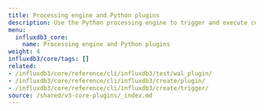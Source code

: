 ```yaml
---
title: Processing engine and Python plugins
description: Use the Python processing engine to trigger and execute custom code on different events in an {{< product-name >}} instance.
menu:
  influxdb3_core:
    name: Processing engine and Python plugins
weight: 4
influxdb3/core/tags: []
related:
- /influxdb3/core/reference/cli/influxdb3/test/wal_plugin/ 
- /influxdb3/core/reference/cli/influxdb3/create/plugin/ 
- /influxdb3/core/reference/cli/influxdb3/create/trigger/
source: /shared/v3-core-plugins/_index.md
---
```


<!-- 
The content of this page is at /shared/v3-core-plugins/_index.md
-->
